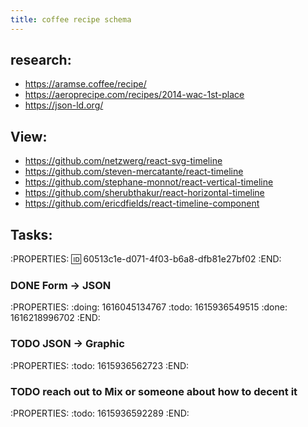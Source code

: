 ```yaml
---
title: coffee recipe schema
---
```


## research:
- https://aramse.coffee/recipe/
- https://aeroprecipe.com/recipes/2014-wac-1st-place
- https://json-ld.org/
## View:
- https://github.com/netzwerg/react-svg-timeline
- https://github.com/steven-mercatante/react-timeline
- https://github.com/stephane-monnot/react-vertical-timeline
- https://github.com/sherubthakur/react-horizontal-timeline
- https://github.com/ericdfields/react-timeline-component
## Tasks:
:PROPERTIES:
:id: 60513c1e-d071-4f03-b6a8-dfb81e27bf02
:END:
### DONE Form -> JSON
:PROPERTIES:
:doing: 1616045134767
:todo: 1615936549515
:done: 1616218996702
:END:
### TODO JSON -> Graphic
:PROPERTIES:
:todo: 1615936562723
:END:
### TODO reach out to Mix or someone about how to decent it
:PROPERTIES:
:todo: 1615936592289
:END:
